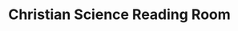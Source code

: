 ---
title: "Christian Science Reading Room"
url: /grass-valley/christian-science-reading-room/
shop: Bücher
---
